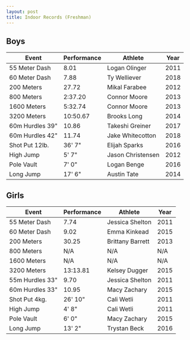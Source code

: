 ```yaml
---
layout: post
title: Indoor Records (Freshman)
---
```

## Boys

| Event           | Performance | Athlete           | Year |
| --------------- | ----------- | ----------------- | ---- |
| 55 Meter Dash   | 8.01        | Logan Olinger     | 2011 |
| 60 Meter Dash   | 7.88        | Ty Welliever      | 2018 |
| 200 Meters      | 27.72       | Mikal Farabee     | 2012 |
| 800 Meters      | 2:37.20     | Connor Moore      | 2013 |
| 1600 Meters     | 5:32.74     | Connor Moore      | 2013 |
| 3200 Meters     | 10:50.67    | Brooks Long       | 2014 |
| 60m Hurdles 39" | 10.86       | Takeshi Greiner   | 2017 |
| 60m Hurdles 42" | 11.74       | Jake Whitecotton  | 2018 |
| Shot Put 12lb.  | 36' 7"      | Elijah Sparks     | 2016 |
| High Jump       | 5' 7"       | Jason Christensen | 2012 |
| Pole Vault      | 7' 0"       | Logan Benge       | 2016 |
| Long Jump       | 17' 6"      | Austin Tate       | 2014 |

## Girls

| Event           | Performance | Athlete           | Year |
| --------------- | ----------- | ----------------- | ---- |
| 55 Meter Dash   | 7.74        | Jessica Shelton     | 2011 |
| 60 Meter Dash   | 9.02        | Emma Kinkead      | 2015 |
| 200 Meters      | 30.25       | Brittany Barrett    | 2013 |
| 800 Meters      | N/A     | N/A   | N/A |
| 1600 Meters     | N/A     |   N/A    | N/A |
| 3200 Meters     | 13:13.81    | Kelsey Dugger  | 2015 |
| 55m Hurdles 33" | 9.70       | Jessica Shelton   | 2011 |
| 60m Hurdles 33" | 10.95       | Macy Zachary  | 2015 |
| Shot Put 4kg.  | 26' 10"      | Cali Wetli    | 2011 |
| High Jump       | 4' 8"       | Cali Wetli | 2011 |
| Pole Vault      | 6' 0"       | Macy Zachary       | 2015 |
| Long Jump       | 13' 2"      | Trystan Beck       | 2016 |
